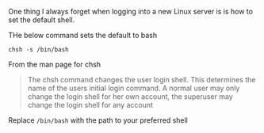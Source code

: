 One thing I always forget when logging into a new Linux server is is how to set the default shell.

THe below command sets the default to bash

```chsh -s /bin/bash```

From the man page for chsh

> The chsh command changes the user login shell. This determines the name of the users initial login command. A normal user may only change the login shell for her own account, the superuser may change the login shell for any account

Replace `/bin/bash` with the path to your preferred shell